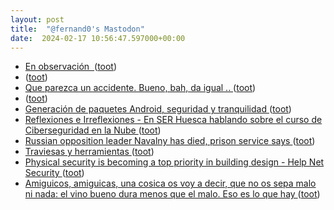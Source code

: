 ```yaml
---
layout: post
title:  "@fernand0's Mastodon"
date:  2024-02-17 10:56:47.597000+00:00
---
```

*  [En observación  ](https://avecesunafoto.wordpress.com/2024/02/17/en-observacion) ([toot](https://mastodon.social/@fernand0/111946459224086359))
*  [ ](https://mastodon.social/users/fernand0/statuses/111943062068292397/activity) ([toot](https://mastodon.social/users/fernand0/statuses/111943062068292397/activity))
*  [Que parezca un accidente. Bueno, bah, da igual .. ](https://mastodon.social/@fernand0/111942967184998341) ([toot](https://mastodon.social/@fernand0/111942967184998341))
*  [ ](https://mastodon.green/@fanta) ([toot](https://mastodon.social/@fernand0/111942347543385629))
*  [Generación de paquetes Android, seguridad y tranquilidad ](http://fernand0.github.io//f-droid) ([toot](https://mastodon.social/@fernand0/111942138672740467))
*  [
         Reflexiones e Irreflexiones - En SER Huesca hablando sobre el curso de Ciberseguridad en la Nube
       ](http://fernand0.blogalia.com//historias/7882) ([toot](https://mastodon.social/@fernand0/111942041085601116))
*  [Russian opposition leader Navalny has died, prison service says ](https://www.bbc.com/news/world-europe-6831594) ([toot](https://mastodon.social/@fernand0/111941478548797523))
*  [Traviesas y herramientas ](https://www.flickr.com/photos/fernand0/53530873244) ([toot](https://mastodon.social/@fernand0/111941459320531810))
*  [Physical security is becoming a top priority in building design - Help Net Security ](https://www.helpnetsecurity.com/2024/02/16/building-design-security) ([toot](https://mastodon.social/@fernand0/111941396522647737))
*  [Amiguicos, amiguicas, una cosica os voy a decir, que no os sepa malo ni nada: el vino bueno dura menos que el malo. Eso es lo que hay ](https://mastodon.social/@fernand0/111941381466319738) ([toot](https://mastodon.social/@fernand0/111941381466319738))
